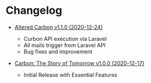 # Changelog
 - [Altered Carbon v1.1.0 (2020-12-24)](https://git.brightness-group.com/harit/curbon/-/releases/1.1.0)
    - Curbon API execution via Laravel
    - All mails trigger from Laravel API
    - Bug fixes and improvement

 - [Carbon: The Story of Tomorrow v1.0.0 (2020-12-17)](https://git.brightness-group.com/harit/curbon/-/releases/1.0.0)
    - Initial Release with Essential Features
